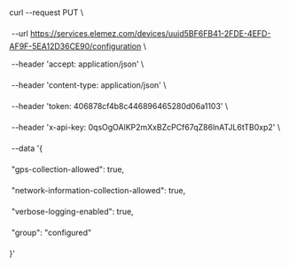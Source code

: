 curl --request PUT \\

  --url https://services.elemez.com/devices/uuid5BF6FB41-2FDE-4EFD-AF9F-5EA12D36CE90/configuration \\

  --header 'accept: application/json' \\

  --header 'content-type: application/json' \\

  --header 'token: 406878cf4b8c446896465280d06a1103' \\

  --header 'x-api-key: 0qsOgOAlKP2mXxBZcPCf67qZ86lnATJL6tTB0xp2' \\

  --data '{

    "gps-collection-allowed": true,

      "network-information-collection-allowed": true,

        "verbose-logging-enabled": true,

      "group": "configured"

}' 